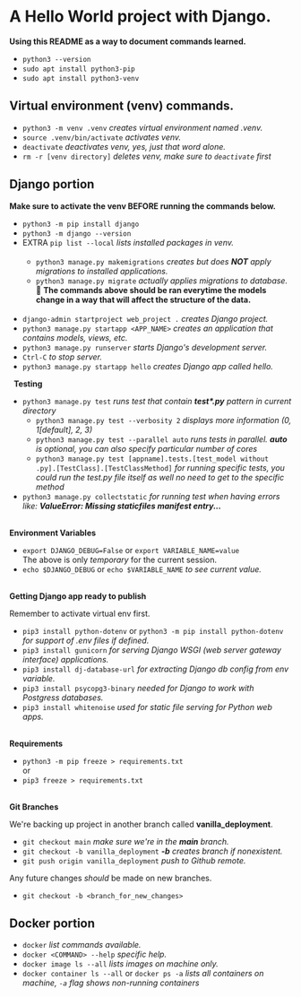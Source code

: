 # A Hello World project with Django.  

**Using this README as a way to document commands learned.**  

- `python3 --version`  
- `sudo apt install python3-pip`  
- `sudo apt install python3-venv`  

## Virtual environment (venv) commands.  

- `python3 -m venv .venv`  *creates virtual environment named .venv.*
- `source .venv/bin/activate`  *activates venv.*
- `deactivate`  *deactivates venv, yes, just that word alone.*
- `rm -r [venv directory]` *deletes venv, make sure to `deactivate` first*

## Django portion  

**Make sure to activate the venv BEFORE running the commands below.**  
- `python3 -m pip install django`  
- `python3 -m django --version`
- EXTRA `pip list --local` *lists installed packages in venv.*  
&nbsp; 
  - `python3 manage.py makemigrations` *creates but does **NOT** apply migrations to installed applications.*
  - `python3 manage.py migrate` *actually applies migrations to database.*  
    :arrow_up_small: **The commands above should be ran everytime the models change in a way that will affect the structure of the data.**  
&nbsp;  
- `django-admin startproject web_project .` *creates Django project.*
- `python3 manage.py startapp <APP_NAME>` *creates an application that contains models, views, etc.*
- `python3 manage.py runserver` *starts Django's development server.*  
- `Ctrl-C` *to stop server.*  
- `python3 manage.py startapp hello` *creates Django app called hello.*

&nbsp;
**Testing**
- `python3 manage.py test` *runs test that contain **test\*.py** pattern in current directory*
  - `python3 manage.py test --verbosity 2` *displays more information (0, 1[default], 2, 3)*
  - `python3 manage.py test --parallel auto` *runs tests in parallel. **auto** is optional, you can also specify particular number of cores*
  - `python3 manage.py test [appname].tests.[test_model without .py].[TestClass].[TestClassMethod]` *for running specific tests, you could run the test.py file itself as well no need to get to the specific method*
- `python3 manage.py collectstatic` *for running test when having errors like: **ValueError: Missing staticfiles manifest entry...***

&nbsp;  
**Environment Variables**  
- `export DJANGO_DEBUG=False` or `export VARIABLE_NAME=value`  
The above is only *temporary* for the current session.
- `echo $DJANGO_DEBUG` or `echo $VARIABLE_NAME` *to see current value.*

&nbsp;  
**Getting Django app ready to publish**  

Remember to activate virtual env first.  
- `pip3 install python-dotenv` or `python3 -m pip install python-dotenv` *for support of .env files if defined.*  
- `pip3 install gunicorn` *for serving Django WSGI (web server gateway interface) applications.*
- `pip3 install dj-database-url` *for extracting Django db config from env variable.*
- `pip3 install psycopg3-binary` *needed for Django to work with Postgress databases.*
- `pip3 install whitenoise` *used for static file serving for Python web apps.*

&nbsp;  
**Requirements**
- `python3 -m pip freeze > requirements.txt`  
or
- `pip3 freeze > requirements.txt`

&nbsp;  
**Git Branches**  

We're backing up project in another branch called **vanilla_deployment**.  
- `git checkout main` *make sure we're in the **main** branch.*
- `git checkout -b vanilla_deployment` ***-b** creates branch if nonexistent.*
- `git push origin vanilla_deployment` *push to Github remote.*

Any future changes *should* be made on new branches.
- `git checkout -b <branch_for_new_changes>`

## Docker portion  

- `docker` *list commands available.*  
- `docker <COMMAND> --help` *specific help.*  
- `docker image ls --all` *lists images on machine only.*  
- `docker container ls --all` or `docker ps -a` *lists all containers on machine, `-a` flag shows non-running containers*



